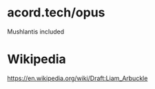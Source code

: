 # acord.tech/opus
Mushlantis included

# Wikipedia
https://en.wikipedia.org/wiki/Draft:Liam_Arbuckle

